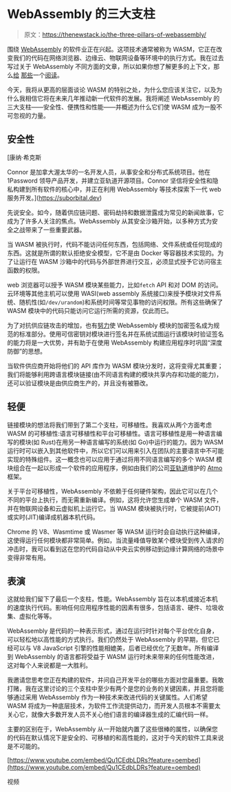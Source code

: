 # WebAssembly 的三大支柱

> 原文：<https://thenewstack.io/the-three-pillars-of-webassembly/>

围绕 [WebAssembly](https://webassembly.org/) 的软件业正在兴起。这项技术通常被称为 WASM，它正在改变我们的代码在网络浏览器、边缘云、物联网设备等环境中的执行方式。我在过去写过关于 WebAssembly 不同方面的文章，所以如果你想了解更多的上下文，那么[给](https://thenewstack.io/why-webassembly-modules-could-be-the-new-de-facto-unit-of-compute/) [那些](https://blog.suborbital.dev/building-for-a-future-based-on-webassembly)一个[阅读](https://blog.suborbital.dev/get-started-with-webassembly-using-typescript-part-1)。

今天，我将从更高的层面谈论 WASM 的特别之处，为什么您应该关注它，以及为什么我相信它将在未来几年推动新一代软件的发展。我将阐述 WebAssembly 的三大支柱——安全性、便携性和性能——并概述为什么它们使 WASM 成为一股不可忽视的力量。

## 安全性

 [康纳·希克斯

Connor 是加拿大渥太华的一名开发人员，从事安全和分布式系统项目。他在 1Password 领导产品开发，并建立亚轨道开源项目。Connor 坚信将安全性和隐私构建到所有软件的核心中，并正在利用 WebAssembly 等技术探索下一代 web 服务开发。](https://suborbital.dev) 

先说安全。如今，随着供应链问题、密码劫持和数据泄露成为常见的新闻故事，它成为了许多人关注的焦点。WebAssembly 从其安全沙箱开始，以多种方式为安全之战带来了一些重要武器。

当 WASM 被执行时，代码不能访问任何东西，包括网络、文件系统或任何现成的东西。这就是所谓的默认拒绝安全模型，它不是由 Docker 等容器技术实现的。为了让运行在 WASM 沙箱中的代码与外部世界进行交互，必须显式授予它访问宿主函数的权限。

web 浏览器可以授予 WASM 模块某些能力，比如`fetch` API 和对 DOM 的访问。云环境等其他主机可以使用 WASI(web assembly 系统接口)来授予模块对文件系统、随机性(如`/dev/urandom`)和系统时间等常见事物的访问权限。所有这些确保了 WASM 模块中的代码只能访问它运行所需的资源，仅此而已。

为了对抗供应链攻击的增加，也有[努力](https://github.com/WebAssembly/design/issues/1413)使 WebAssembly 模块的加密签名成为规范的标准部分。使用可信密钥对模块进行签名并在系统试图运行该模块时验证签名的能力将是一大优势，并有助于在使用 WebAssembly 构建应用程序时巩固“深度防御”的思想。

当软件供应商开始将他们的 API 库作为 WASM 模块分发时，这将变得尤其重要；我们将能够利用跨语言模块链接(由不同语言构建的模块共享内存和功能的能力)，还可以验证模块是由供应商生产的，并且没有被篡改。

## 轻便

链接模块的想法将我们带到了第二个支柱，可移植性。我喜欢从两个方面考虑 WASM 的可移植性:语言可移植性和平台可移植性。语言可移植性是用一种语言编写的模块(如 Rust)在用另一种语言编写的系统(如 Go)中运行的能力。因为 WASM 运行时可以嵌入到其他软件中，所以它们可以用来引入在团队的主要语言中不可能实现的特殊组件。这一概念也可以应用于通过将用不同语言编写的多个 WASM 模块组合在一起以形成一个软件的应用程序，例如由我们的公司[亚轨道](https://suborbital.dev)维护的 [Atmo](https://github.com/suborbital/atmo) 框架。

关于平台可移植性，WebAssembly 不依赖于任何硬件架构，因此它可以在几个不同的平台上执行，而无需重新编译。例如，这将允许您生成单个 WASM 文件，并在物联网设备和云虚拟机上运行它。当 WASM 模块被执行时，它被提前(AOT)或实时(JIT)编译成机器本机代码。

Chrome 的 V8、Wasmtime 或 Wasmer 等 WASM 运行时会自动执行这种编译，这使得运行任何模块都非常简单。例如，当流量峰值导致某个模块受到传入请求的冲击时，我可以看到这在您的代码自动从中央云实例移动到边缘计算网络的场景中变得非常有用。

## 表演

这就给我们留下了最后一个支柱，性能。WebAssembly 旨在以本机或接近本机的速度执行代码。影响任何应用程序性能的因素有很多，包括语言、硬件、垃圾收集、虚拟化等等。

WebAssembly 是代码的一种表示形式，通过在运行时针对每个平台优化自身，可以轻松地以高性能的方式执行。我们仍然处于 WebAssembly 的早期，但它已经可以与 V8 JavaScript 引擎的性能相媲美，后者已经优化了无数年。所有编译到 WebAssembly 的语言都将受益于 WASM 运行时未来带来的任何性能改进，这对每个人来说都是一大胜利。

我邀请您思考您正在构建的软件，并问自己开发平台的哪些方面对您最重要。我敢打赌，我在这里讨论的三个支柱中至少有两个是您的业务的关键因素，并且您将能够通过采用 WebAssembly 作为一种技术来改进代码的关键属性。人们希望 WASM 将成为一种底层技术，为软件工作流提供动力，而开发人员根本不需要太关心它，就像大多数开发人员不关心他们语言的编译器生成的汇编代码一样。

主要的区别在于，WebAssembly 从一开始就内置了这些很棒的属性，以确保您的代码在默认情况下是安全的、可移植的和高性能的，这对于今天的软件工具来说是不可能的。

[https://www.youtube.com/embed/Qu1CEdbLDRs?feature=oembed](https://www.youtube.com/embed/Qu1CEdbLDRs?feature=oembed)

视频

<svg xmlns:xlink="http://www.w3.org/1999/xlink" viewBox="0 0 68 31" version="1.1"><title>Group</title> <desc>Created with Sketch.</desc></svg>